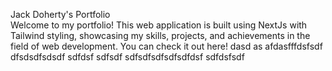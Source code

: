 Jack Doherty's Portfolio <br>
Welcome to my portfolio! This web application is built using NextJs with Tailwind styling, showcasing my skills, projects, and achievements in the field of web development. You can check it out here!
 dasd as
afdasfffdsfsdf
dfsdsdfsdsdf
sdfdsf
sdfsdf
sdfsdfsdfsdfsdfdsf
sdfdsfsdf
